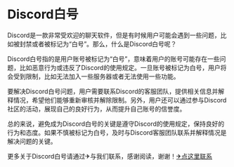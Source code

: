 # Discord白号

Discord是一款非常受欢迎的聊天软件，但是有时候用户可能会遇到一些问题，比如被封禁或者被标记为“白号”。那么，什么是Discord白号呢？

Discord白号指的是用户账号被标记为“白号”，意味着用户的账号可能存在一些问题，比如恶意行为或违反了Discord的使用规定。一旦账号被标记为白号，用户将会受到限制，比如无法加入一些服务器或者无法使用一些功能。

要解决Discord白号问题，用户需要联系Discord的客服团队，提供相关信息并解释情况，希望他们能够重新审核并解除限制。另外，用户还可以通过参与Discord社区的活动，展现自己的良好行为，从而提升自己账号的信誉度。

总的来说，避免成为Discord白号的关键是遵守Discord的使用规定，保持良好的行为和态度。如果不慎被标记为白号，及时与Discord客服团队联系并解释情况是解决问题的关键。

更多关于Discord白号请通过✈与我们联系，感谢阅读，谢谢！[✈点这里联系](https://acc.k02.cc)